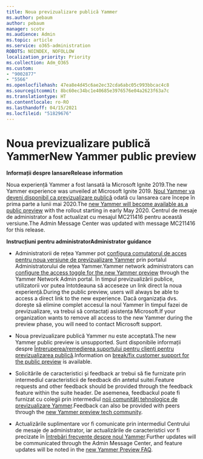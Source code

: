 ```yaml
---
title: Noua previzualizare publică Yammer
ms.author: pebaum
author: pebaum
manager: scotv
ms.audience: Admin
ms.topic: article
ms.service: o365-administration
ROBOTS: NOINDEX, NOFOLLOW
localization_priority: Priority
ms.collection: Adm_O365
ms.custom:
- "9002877"
- "5566"
ms.openlocfilehash: 47ea8e4d45c6ae2ec32cda6abc05c993bbcac4c8
ms.sourcegitcommit: 8bc60ec34bc1e40685e3976576e04a2623f63a7c
ms.translationtype: HT
ms.contentlocale: ro-RO
ms.lasthandoff: 04/15/2021
ms.locfileid: "51829676"
---
```

# <a name="new-yammer-public-preview"></a><span data-ttu-id="fe189-102">Noua previzualizare publică Yammer</span><span class="sxs-lookup"><span data-stu-id="fe189-102">New Yammer public preview</span></span>

<span data-ttu-id="fe189-103">**Informații despre lansare**</span><span class="sxs-lookup"><span data-stu-id="fe189-103">**Release information**</span></span>

<span data-ttu-id="fe189-104">Noua experiență Yammer a fost lansată la Microsoft Ignite 2019.</span><span class="sxs-lookup"><span data-stu-id="fe189-104">The new Yammer experience was unveiled at Microsoft Ignite 2019.</span></span> <span data-ttu-id="fe189-105">[Noul Yammer va deveni disponibil ca previzualizare publică](https://docs.microsoft.com/yammer/get-started-with-yammer/newyammer-faq) odată cu lansarea care începe în prima parte a lunii mai 2020.</span><span class="sxs-lookup"><span data-stu-id="fe189-105">The [new Yammer will become available as a public preview](https://docs.microsoft.com/yammer/get-started-with-yammer/newyammer-faq) with the rollout starting in early May 2020.</span></span> <span data-ttu-id="fe189-106">Centrul de mesaje de administrator a fost actualizat cu mesajul MC211416 pentru această versiune.</span><span class="sxs-lookup"><span data-stu-id="fe189-106">The Admin Message Center was updated with message MC211416 for this release.</span></span>

<span data-ttu-id="fe189-107">**Instrucțiuni pentru administrator**</span><span class="sxs-lookup"><span data-stu-id="fe189-107">**Administrator guidance**</span></span>

- <span data-ttu-id="fe189-108">Administratorii de rețea Yammer pot [configura comutatorul de acces pentru noua versiune de previzualizare Yammer](https://docs.microsoft.com/yammer/get-started-with-yammer/administrative-settings-opt-in-newyammer) prin portalul Administratorului de rețea Yammer.</span><span class="sxs-lookup"><span data-stu-id="fe189-108">Yammer network administrators can [configure the access toggle for the new Yammer preview](https://docs.microsoft.com/yammer/get-started-with-yammer/administrative-settings-opt-in-newyammer) through the Yammer Network Admin portal.</span></span> <span data-ttu-id="fe189-109">În timpul previzualizării publice, utilizatorii vor putea întotdeauna să acceseze un link direct la noua experiență.</span><span class="sxs-lookup"><span data-stu-id="fe189-109">During the public preview, users will always be able to access a direct link to the new experience.</span></span> <span data-ttu-id="fe189-110">Dacă organizația dvs. dorește să elimine complet accesul la noul Yammer în timpul fazei de previzualizare, va trebui să contactați asistența Microsoft.</span><span class="sxs-lookup"><span data-stu-id="fe189-110">If your organization wants to remove all access to the new Yammer during the preview phase, you will need to contact Microsoft support.</span></span>

- <span data-ttu-id="fe189-111">Noua previzualizare publică Yammer nu este acceptată.</span><span class="sxs-lookup"><span data-stu-id="fe189-111">The new Yammer public preview is unsupported.</span></span> <span data-ttu-id="fe189-112">Sunt disponibile informații despre [Întreruperea/remedierea suportului pentru clienți pentru previzualizarea publică](https://docs.microsoft.com/yammer/get-started-with-yammer/newyammer-faq#yammer-preview-customer-support).</span><span class="sxs-lookup"><span data-stu-id="fe189-112">Information on [break/fix customer support for the public preview](https://docs.microsoft.com/yammer/get-started-with-yammer/newyammer-faq#yammer-preview-customer-support) is available.</span></span>

- <span data-ttu-id="fe189-113">Solicitările de caracteristici și feedback ar trebui să fie furnizate prin intermediul caracteristicii de feedback din antetul suitei.</span><span class="sxs-lookup"><span data-stu-id="fe189-113">Feature requests and other feedback should be provided through the feedback feature within the suite header.</span></span> <span data-ttu-id="fe189-114">De asemenea, feedbackul poate fi furnizat cu colegii prin intermediul [noii comunități tehnologice de previzualizare Yammer](https://techcommunity.microsoft.com/t5/new-yammer-preview/bd-p/NewYammerPreview).</span><span class="sxs-lookup"><span data-stu-id="fe189-114">Feedback can also be provided with peers through the [new Yammer preview tech community](https://techcommunity.microsoft.com/t5/new-yammer-preview/bd-p/NewYammerPreview).</span></span>

- <span data-ttu-id="fe189-115">Actualizările suplimentare vor fi comunicate prin intermediul Centrului de mesaje de administrator, iar actualizările de caracteristici vor fi precizate în [Întrebări frecvente despre noul Yammer](https://docs.microsoft.com/yammer/get-started-with-yammer/newyammer-faq).</span><span class="sxs-lookup"><span data-stu-id="fe189-115">Further updates will be communicated through the Admin Message Center, and feature updates will be noted in the [new Yammer Preview FAQ](https://docs.microsoft.com/yammer/get-started-with-yammer/newyammer-faq).</span></span>
